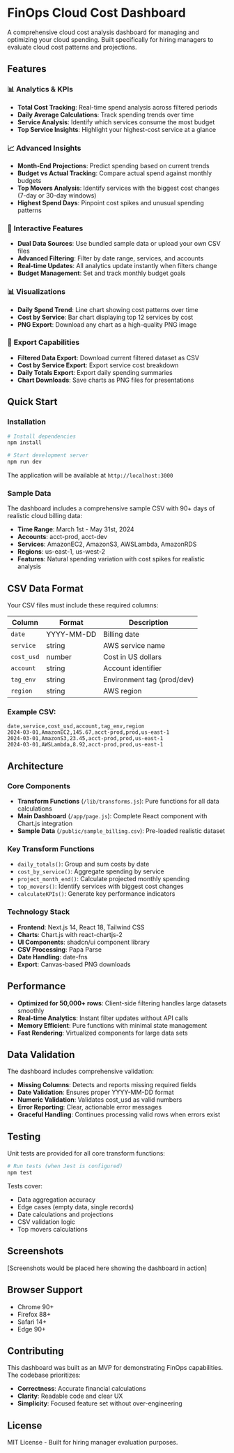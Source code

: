 # FinOps Cloud Cost Dashboard

A comprehensive cloud cost analysis dashboard for managing and optimizing your cloud spending. Built specifically for hiring managers to evaluate cloud cost patterns and projections.

## Features

### 📊 **Analytics & KPIs**
- **Total Cost Tracking**: Real-time spend analysis across filtered periods
- **Daily Average Calculations**: Track spending trends over time  
- **Service Analysis**: Identify which services consume the most budget
- **Top Service Insights**: Highlight your highest-cost service at a glance

### 📈 **Advanced Insights**
- **Month-End Projections**: Predict spending based on current trends
- **Budget vs Actual Tracking**: Compare actual spend against monthly budgets
- **Top Movers Analysis**: Identify services with the biggest cost changes (7-day or 30-day windows)
- **Highest Spend Days**: Pinpoint cost spikes and unusual spending patterns

### 🎯 **Interactive Features**
- **Dual Data Sources**: Use bundled sample data or upload your own CSV files
- **Advanced Filtering**: Filter by date range, services, and accounts
- **Real-time Updates**: All analytics update instantly when filters change
- **Budget Management**: Set and track monthly budget goals

### 📊 **Visualizations**
- **Daily Spend Trend**: Line chart showing cost patterns over time
- **Cost by Service**: Bar chart displaying top 12 services by cost
- **PNG Export**: Download any chart as a high-quality PNG image

### 💾 **Export Capabilities**
- **Filtered Data Export**: Download current filtered dataset as CSV
- **Cost by Service Export**: Export service cost breakdown 
- **Daily Totals Export**: Export daily spending summaries
- **Chart Downloads**: Save charts as PNG files for presentations

## Quick Start

### Installation
```bash
# Install dependencies
npm install

# Start development server
npm run dev
```

The application will be available at `http://localhost:3000`

### Sample Data
The dashboard includes a comprehensive sample CSV with 90+ days of realistic cloud billing data:
- **Time Range**: March 1st - May 31st, 2024
- **Accounts**: acct-prod, acct-dev  
- **Services**: AmazonEC2, AmazonS3, AWSLambda, AmazonRDS
- **Regions**: us-east-1, us-west-2
- **Features**: Natural spending variation with cost spikes for realistic analysis

## CSV Data Format

Your CSV files must include these required columns:

| Column | Format | Description |
|--------|--------|-------------|
| `date` | YYYY-MM-DD | Billing date |
| `service` | string | AWS service name |
| `cost_usd` | number | Cost in US dollars |
| `account` | string | Account identifier |  
| `tag_env` | string | Environment tag (prod/dev) |
| `region` | string | AWS region |

### Example CSV:
```csv
date,service,cost_usd,account,tag_env,region
2024-03-01,AmazonEC2,145.67,acct-prod,prod,us-east-1
2024-03-01,AmazonS3,23.45,acct-prod,prod,us-east-1
2024-03-01,AWSLambda,8.92,acct-prod,prod,us-east-1
```

## Architecture

### Core Components
- **Transform Functions** (`/lib/transforms.js`): Pure functions for all data calculations
- **Main Dashboard** (`/app/page.js`): Complete React component with Chart.js integration
- **Sample Data** (`/public/sample_billing.csv`): Pre-loaded realistic dataset

### Key Transform Functions
- `daily_totals()`: Group and sum costs by date
- `cost_by_service()`: Aggregate spending by service  
- `project_month_end()`: Calculate projected monthly spending
- `top_movers()`: Identify services with biggest cost changes
- `calculateKPIs()`: Generate key performance indicators

### Technology Stack
- **Frontend**: Next.js 14, React 18, Tailwind CSS
- **Charts**: Chart.js with react-chartjs-2
- **UI Components**: shadcn/ui component library
- **CSV Processing**: Papa Parse
- **Date Handling**: date-fns
- **Export**: Canvas-based PNG downloads

## Performance

- **Optimized for 50,000+ rows**: Client-side filtering handles large datasets smoothly
- **Real-time Analytics**: Instant filter updates without API calls
- **Memory Efficient**: Pure functions with minimal state management
- **Fast Rendering**: Virtualized components for large data sets

## Data Validation

The dashboard includes comprehensive validation:
- **Missing Columns**: Detects and reports missing required fields
- **Date Validation**: Ensures proper YYYY-MM-DD format
- **Numeric Validation**: Validates cost_usd as valid numbers
- **Error Reporting**: Clear, actionable error messages
- **Graceful Handling**: Continues processing valid rows when errors exist

## Testing

Unit tests are provided for all core transform functions:

```bash
# Run tests (when Jest is configured)
npm test
```

Tests cover:
- Data aggregation accuracy
- Edge cases (empty data, single records)
- Date calculations and projections
- CSV validation logic
- Top movers calculations

## Screenshots

[Screenshots would be placed here showing the dashboard in action]

## Browser Support

- Chrome 90+
- Firefox 88+  
- Safari 14+
- Edge 90+

## Contributing

This dashboard was built as an MVP for demonstrating FinOps capabilities. The codebase prioritizes:
- **Correctness**: Accurate financial calculations
- **Clarity**: Readable code and clear UX
- **Simplicity**: Focused feature set without over-engineering

## License

MIT License - Built for hiring manager evaluation purposes.